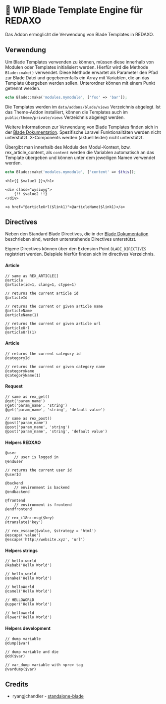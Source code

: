 # :construction: WIP Blade Template Engine für REDAXO

Das Addon ermöglicht die Verwendung von Blade Templates in REDAXO.

## Verwendung

Um Blade Templates verwenden zu können, müssen diese innerhalb von Modulen oder Templates initialisiert werden.
Hierfür wird die Methode `Blade::make()` verwendet. Diese Methode erwartet als Parameter den Pfad zur Blade Datei und gegebenenfalls ein Array mit Variablen, die an das Template übergeben werden sollen. Unterordner können mit einem Punkt getrennt werden.

```php
echo Blade::make('modules.mymodule', ['foo' => 'bar']);
```

Die Templates werden im `data/addons/blade/views` Verzeichnis abgelegt. Ist das Theme-Addon installiert, können die Templates auch im `public/theme/private/views` Verzeichnis abgelegt werden.

Weitere Informationen zur Verwendung von Blade Templates finden sich in der [Blade Dokumentation](https://laravel.com/docs/10.x/blade). Spezifische Laravel Funktionalitäten werden nicht unterstützt. X-Components werden (aktuell leider) nicht unterstützt.

Übergibt man innerhalb des Moduls den Modul-Kontext, bzw. rex_article_content, als `content` werden die Variablen automatisch an das Template übergeben und können unter dem jeweiligen Namen verwendet werden.

```php
echo Blade::make('modules.mymodule', ['content' => $this]);
```

```blade
<h1>{{ $value1 }}</h1>

<div class="wysiwyg">
    {!! $value2 !!}
</div>

<a href="@articleUrl($link1)">@articleName($link1)</a>
```

## Directives

Neben den Standard Blade Directives, die in der [Blade Dokumentation](https://laravel.com/docs/10.x/blade#blade-directives) beschrieben sind, werden untenstehende Directives unterstützt.

Eigene Directives können über den Extension Point `BLADE_DIRECTIVES` registriert werden. Beispiele hierfür finden sich im directives Verzeichnis.

#### Article

```blade
// same as REX_ARTICLE[]
@article
@article(id=1, clang=1, ctype=1)

// returns the current article id
@articleId

// returns the current or given article name
@articleName
@articleName(1)

// returns the current or given article url
@articleUrl
@articleUrl(1)
```

#### Article

```blade
// returns the current category id
@categoryId

// returns the current or given category name
@categoryName
@categoryName(1)
```

#### Request

```blade
// same as rex_get()
@get('param_name')
@get('param_name', 'string')
@get('param_name', 'string', 'default value')

// same as rex_post()
@post('param_name')
@post('param_name', 'string')
@post('param_name', 'string', 'default value')
```

#### Helpers REDXAO

```blade
@user
    // user is logged in
@enduser

// returns the current user id
@userId 

@backend
    // environment is backend
@endbackend

@frontend
    // environment is frontend
@endfrontend

// rex_i18n::msg($key)
@translate('key')

// rex_escape($value, $strategy = 'html')
@escape('value')
@escape('http://website.xyz', 'url')
```

#### Helpers strings

```blade
// hello-world
@kebab('Hello World')

// hello_world
@snake('Hello World')

// helloWorld
@camel('Hello World')

// HELLOWORLD
@upper('Hello World')

// helloworld
@lower('Hello World')
```

#### Helpers development

```blade
// dump variable
@dump($var)

// dump variable and die
@dd($var)

// var_dump variable with <pre> tag
@vardump($var)
```

## Credits

- ryangjchandler - [standalone-blade](https://github.com/ryangjchandler/standalone-blade)
